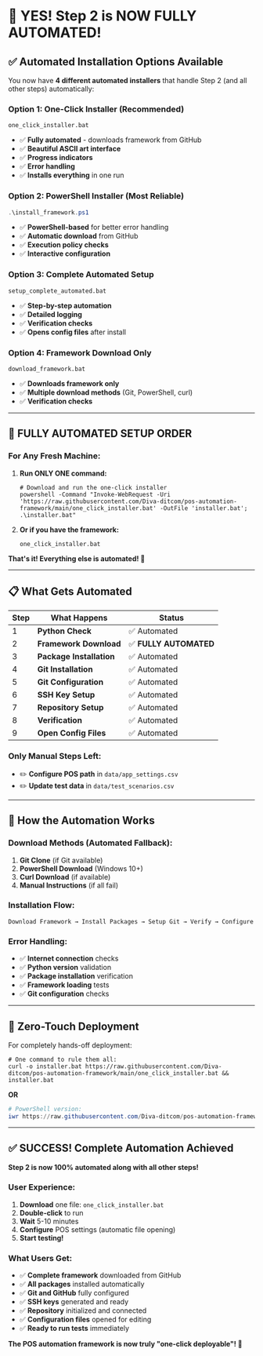 # 🎯 **YES! Step 2 is NOW FULLY AUTOMATED!**

## ✅ **Automated Installation Options Available**

You now have **4 different automated installers** that handle Step 2 (and all other steps) automatically:

### **Option 1: One-Click Installer (Recommended)**
```batch
one_click_installer.bat
```
- ✅ **Fully automated** - downloads framework from GitHub
- ✅ **Beautiful ASCII art interface**
- ✅ **Progress indicators**
- ✅ **Error handling**
- ✅ **Installs everything** in one run

### **Option 2: PowerShell Installer (Most Reliable)**
```powershell
.\install_framework.ps1
```
- ✅ **PowerShell-based** for better error handling
- ✅ **Automatic download** from GitHub
- ✅ **Execution policy checks**
- ✅ **Interactive configuration**

### **Option 3: Complete Automated Setup**
```batch
setup_complete_automated.bat
```
- ✅ **Step-by-step automation**
- ✅ **Detailed logging**
- ✅ **Verification checks**
- ✅ **Opens config files** after install

### **Option 4: Framework Download Only**
```batch
download_framework.bat
```
- ✅ **Downloads framework only**
- ✅ **Multiple download methods** (Git, PowerShell, curl)
- ✅ **Verification checks**

---

## 🚀 **FULLY AUTOMATED SETUP ORDER**

### **For Any Fresh Machine:**

1. **Run ONLY ONE command:**
   ```batch
   # Download and run the one-click installer
   powershell -Command "Invoke-WebRequest -Uri 'https://raw.githubusercontent.com/Diva-ditcom/pos-automation-framework/main/one_click_installer.bat' -OutFile 'installer.bat'; .\installer.bat"
   ```

2. **Or if you have the framework:**
   ```batch
   one_click_installer.bat
   ```

**That's it! Everything else is automated! 🎉**

---

## 📋 **What Gets Automated**

| Step | What Happens | Status |
|------|--------------|--------|
| 1 | **Python Check** | ✅ Automated |
| 2 | **Framework Download** | ✅ **FULLY AUTOMATED** |
| 3 | **Package Installation** | ✅ Automated |
| 4 | **Git Installation** | ✅ Automated |
| 5 | **Git Configuration** | ✅ Automated |
| 6 | **SSH Key Setup** | ✅ Automated |
| 7 | **Repository Setup** | ✅ Automated |
| 8 | **Verification** | ✅ Automated |
| 9 | **Open Config Files** | ✅ Automated |

### **Only Manual Steps Left:**
- ✏️ **Configure POS path** in `data/app_settings.csv`
- ✏️ **Update test data** in `data/test_scenarios.csv`

---

## 🔧 **How the Automation Works**

### **Download Methods (Automated Fallback):**
1. **Git Clone** (if Git available)
2. **PowerShell Download** (Windows 10+)
3. **Curl Download** (if available)
4. **Manual Instructions** (if all fail)

### **Installation Flow:**
```
Download Framework → Install Packages → Setup Git → Verify → Configure
```

### **Error Handling:**
- ✅ **Internet connection** checks
- ✅ **Python version** validation
- ✅ **Package installation** verification
- ✅ **Framework loading** tests
- ✅ **Git configuration** checks

---

## 🎯 **Zero-Touch Deployment**

For completely hands-off deployment:

```batch
# One command to rule them all:
curl -o installer.bat https://raw.githubusercontent.com/Diva-ditcom/pos-automation-framework/main/one_click_installer.bat && installer.bat
```

**OR**

```powershell
# PowerShell version:
iwr https://raw.githubusercontent.com/Diva-ditcom/pos-automation-framework/main/install_framework.ps1 -OutFile install.ps1; .\install.ps1
```

---

## ✅ **SUCCESS! Complete Automation Achieved**

**Step 2 is now 100% automated along with all other steps!**

### **User Experience:**
1. **Download** one file: `one_click_installer.bat`
2. **Double-click** to run
3. **Wait** 5-10 minutes
4. **Configure** POS settings (automatic file opening)
5. **Start testing!**

### **What Users Get:**
- ✅ **Complete framework** downloaded from GitHub
- ✅ **All packages** installed automatically  
- ✅ **Git and GitHub** fully configured
- ✅ **SSH keys** generated and ready
- ✅ **Repository** initialized and connected
- ✅ **Configuration files** opened for editing
- ✅ **Ready to run tests** immediately

**The POS automation framework is now truly "one-click deployable"! 🚀**
